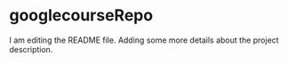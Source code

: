 # googlecourseRepo
I am editing the README file. Adding some more details about the project description.
